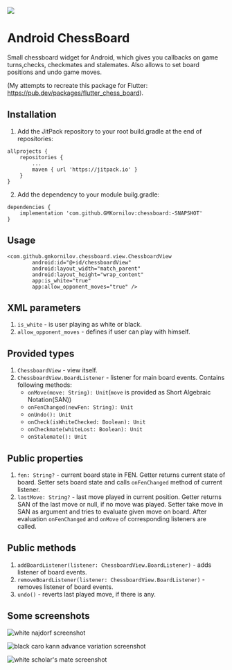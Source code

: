 [![](https://jitpack.io/v/GMKornilov/chessboard.svg)](https://jitpack.io/#GMKornilov/chessboard)

# Android ChessBoard
Small chessboard widget for Android, which gives you callbacks on game turns,checks, checkmates and stalemates. Also allows to set board positions and undo game moves.

(My attempts to recreate this package for Flutter: <https://pub.dev/packages/flutter_chess_board>).

## Installation

1. Add the JitPack repository to your root build.gradle at the end of repositories:

```
allprojects {
    repositories {
        ...
        maven { url 'https://jitpack.io' }
    }
}
```

2. Add the dependency to your module builg.gradle:
```
dependencies {
    implementation 'com.github.GMKornilov:chessboard:-SNAPSHOT'
}
```

## Usage

```
<com.github.gmkornilov.chessboard.view.ChessboardView
        android:id="@+id/chessboardView"
        android:layout_width="match_parent"
        android:layout_height="wrap_content"
        app:is_white="true"
        app:allow_opponent_moves="true" />
```

## XML parameters
1. ```is_white``` - is user playing as white or black.
2. ```allow_opponent_moves``` - defines if user can play with himself.

## Provided types
1. ```ChessboardView``` - view itself.
2. ```ChessboardView.BoardListener``` - listener for main board events. Contains following methods:
    - ```onMove(move: String): Unit```(```move``` is provided as Short Algebraic Notation(SAN))
    - ```onFenChanged(newFen: String): Unit```
    - ```onUndo(): Unit```
    - ```onCheck(isWhiteChecked: Boolean): Unit```
    - ```onCheckmate(whiteLost: Boolean): Unit```
    - ```onStalemate(): Unit```


## Public properties

1. ```fen: String?``` - current board state in FEN. Getter returns current state of board. Setter sets board state and calls ```onFenChanged``` method of current listener.
2. ```lastMove: String?``` - last move played in current position. Getter returns SAN of the last move or null, if no move was played.
Setter take move in SAN as argument and tries to evaluate given move on board.
After evaluation ```onFenChanged``` and ```onMove``` of corresponding listeners are called.

## Public methods

1. ```addBoardListener(listener: ChessboardView.BoardListener)``` - adds listener of board events.
2. ```removeBoardListener(listener: ChessboardView.BoardListener)``` - removes listener of board events.
3. ```undo()``` - reverts last played move, if there is any.

## Some screenshots

![white najdorf screenshot](https://i.imgur.com/NbUWrpq.jpeg)

![black caro kann advance variation screenshot](https://i.imgur.com/259G3hu.jpeg)

![white scholar's mate screenshot](https://i.imgur.com/od8g5z0.jpeg)

